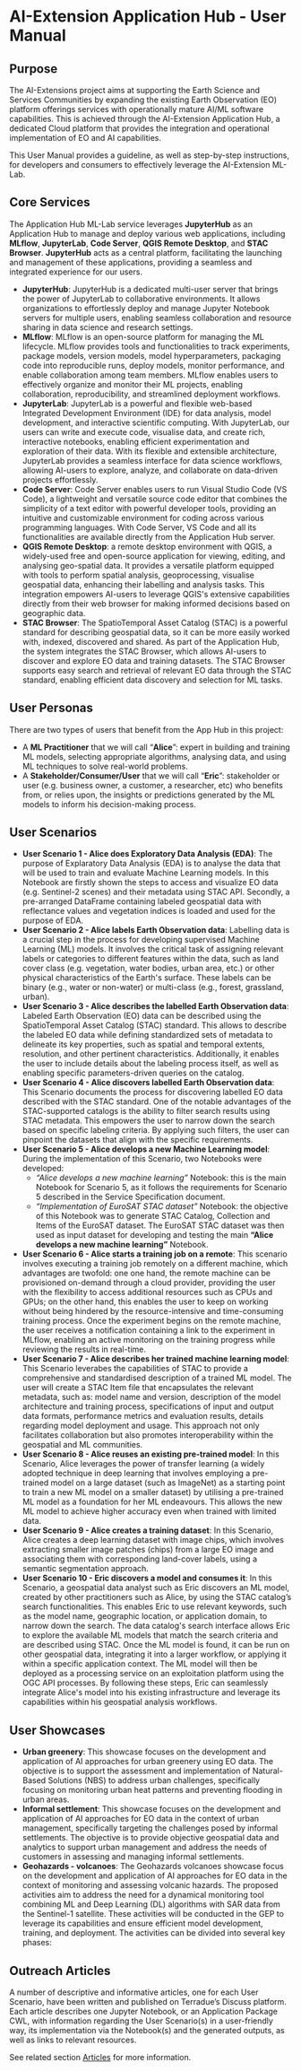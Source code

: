 # AI-Extension Application Hub - User Manual 

## Purpose
The AI-Extensions project aims at supporting the Earth Science and Services Communities by expanding the existing Earth Observation (EO) platform offerings services with operationally mature AI/ML software capabilities. This is achieved through the AI-Extension Application Hub, a dedicated Cloud platform that provides the integration and operational implementation of EO and AI capabilities.  

This User Manual provides a guideline, as well as step-by-step instructions, for developers and consumers to effectively leverage the AI-Extension ML-Lab. 

## Core Services
The Application Hub ML-Lab service leverages **JupyterHub** as an Application Hub to manage and deploy various web applications, including **MLflow**, **JupyterLab**, **Code Server**, **QGIS Remote Desktop**, and **STAC Browser**. **JupyterHub** acts as a central platform, facilitating the launching and management of these applications, providing a seamless and integrated experience for our users.

* **JupyterHub**: JupyterHub is a dedicated multi-user server that brings the power of JupyterLab to collaborative environments. It allows organizations to effortlessly deploy and manage Jupyter Notebook servers for multiple users, enabling seamless collaboration and resource sharing in data science and research settings. 
* **MLflow**: MLflow is an open-source platform for managing the ML lifecycle. MLflow provides tools and functionalities to track experiments, package models, version models, model hyperparameters, packaging code into reproducible runs, deploy models, monitor performance, and enable collaboration among team members. MLflow enables users to effectively organize and monitor their ML projects, enabling collaboration, reproducibility, and streamlined deployment workflows.
* **JupyterLab**: JupyterLab is a powerful and flexible web-based Integrated Development Environment (IDE) for data analysis, model development, and interactive scientific computing. With JupyterLab, our users can write and execute code, visualise data, and create rich, interactive notebooks, enabling efficient experimentation and exploration of their data. With its flexible and extensible architecture, JupyterLab provides a seamless interface for data science workflows, allowing AI-users to explore, analyze, and collaborate on data-driven projects effortlessly. 
* **Code Server**: Code Server enables users to run Visual Studio Code (VS Code), a lightweight and versatile source code editor that combines the simplicity of a text editor with powerful developer tools, providing an intuitive and customizable environment for coding across various programming languages. With Code Server, VS Code and all its functionalities are available directly from the Application Hub server. 
* **QGIS Remote Desktop**: a remote desktop environment with QGIS, a widely-used free and open-source application for viewing, editing, and analysing geo-spatial data. It provides a versatile platform equipped with tools to perform spatial analysis, geoprocessing, visualise geospatial data, enhancing their labelling and analysis tasks. This integration empowers AI-users to leverage QGIS's extensive capabilities directly from their web browser for making informed decisions based on geographic data.
* **STAC Browser**: The SpatioTemporal Asset Catalog (STAC) is a powerful standard for describing geospatial data, so it can be more easily worked with, indexed, discovered and shared. As part of the Application Hub, the system integrates the STAC Browser, which allows AI-users to discover and explore EO data and training datasets. The STAC Browser supports easy search and retrieval of relevant EO data through the STAC standard, enabling efficient data discovery and selection for ML tasks.

## User Personas
There are two types of users that benefit from the App Hub in this project:

* A **ML Practitioner** that we will call “**Alice**”: expert in building and training ML models, selecting appropriate algorithms, analysing data, and using ML techniques to solve real-world problems.
* A **Stakeholder/Consumer/User** that we will call “**Eric**”: stakeholder or user (e.g. business owner, a customer, a researcher, etc) who benefits from, or relies upon, the insights or predictions generated by the ML models to inform his decision-making process.

## User Scenarios
* **User Scenario 1 - Alice does Exploratory Data Analysis (EDA)**: The purpose of Explaratory Data Analysis (EDA) is to analyse the data that will be used to train and evaluate Machine Learning models. In this Notebook are firstly shown the steps to access and visualize EO data (e.g. Sentinel-2 scenes) and their metadata using STAC API. Secondly, a pre-arranged DataFrame containing labeled geospatial data with reflectance values and vegetation indices is loaded and used for the purpose of EDA.
* **User Scenario 2 - Alice labels Earth Observation data**: Labelling data is a crucial step in the process for developing supervised Machine Learning (ML) models. It involves the critical task of assigning relevant labels or categories to different features within the data, such as land cover class (e.g. vegetation, water bodies, urban area, etc.) or other physical characteristics of the Earth's surface. These labels can be binary (e.g., water or non-water) or multi-class (e.g., forest, grassland, urban).
* **User Scenario 3 - Alice describes the labelled Earth Observation data**: Labeled Earth Observation (EO) data can be described using the SpatioTemporal Asset Catalog (STAC) standard. This allows to describe the labeled EO data while defining standardized sets of metadata to delineate its key properties, such as spatial and temporal extents, resolution, and other pertinent characteristics. Additionally, it enables the user to include details about the labeling process itself, as well as enabling specific parameters-driven queries on the catalog.
* **User Scenario 4 - Alice discovers labelled Earth Observation data**: This Scenario documents the process for discovering labelled EO data described with the STAC standard. One of the notable advantages of the STAC-supported catalogs is the ability to filter search results using STAC metadata. This empowers the user to narrow down the search based on specific labeling criteria. By applying such filters, the user can pinpoint the datasets that align with the specific requirements.
* **User Scenario 5 - Alice develops a new Machine Learning model**: During the implementation of this Scenario, two Notebooks were developed:
    * *“Alice develops a new machine learning”* Notebook: this is the main Notebook for Scenario 5, as it follows the requirements for Scenario 5 described in the Service Specification document. 
    * *“Implementation of EuroSAT STAC dataset”* Notebook: the objective of this Notebook was to generate STAC Catalog, Collection and Items of the EuroSAT dataset. The EuroSAT STAC dataset was then used as input dataset for developing and testing the main **“Alice develops a new machine learning”** Notebook. 
* **User Scenario 6 - Alice starts a training job on a remote**: This scenario involves executing a training job remotely on a different machine, which advantages are twofold: one one hand, the remote machine can be provisioned on-demand through a cloud provider, providing the user with the flexibility to access additional resources such as CPUs and GPUs; on the other hand, this enables the user to keep on working without being hindered by the resource-intensive and time-consuming training process. Once the experiment begins on the remote machine, the user receives a notification containing a link to the experiment in MLflow, enabling an active monitoring on the training progress while reviewing the results in real-time. 
* **User Scenario 7 ​- Alice describes her trained machine learning model**: This Scenario leverabes the capabilities of STAC to provide a comprehensive and standardised description of a trained ML model. The user will create a STAC Item file that encapsulates the relevant metadata, such as: model name and version, description of the model architecture and training process, specifications of input and output data formats, performance metrics and evaluation results, details regarding model deployment and usage. This approach not only facilitates collaboration but also promotes interoperability within the geospatial and ML communities.
* **User Scenario 8 -​ Alice reuses an existing pre-trained model**: In this Scenario, Alice leverages the power of transfer learning (a widely adopted technique in deep learning that involves employing a pre-trained model on a large dataset (such as ImageNet) as a starting point to train a new ML model on a smaller dataset) by utilising a pre-trained ML model as a foundation for her ML endeavours. This allows the new ML model to achieve higher accuracy even when trained with limited data.
* **User Scenario 9 - Alice creates a training dataset**: In this Scenario, Alice creates a deep learning dataset with image chips, which involves extracting smaller image patches (chips) from a large EO image and associating them with corresponding land-cover labels, using a semantic segmentation approach. 
* **User Scenario 10 - Eric discovers a model and consumes it**: In this Scenario, a geospatial data analyst such as Eric discovers an ML model, created by other practitioners such as Alice, by using the STAC catalog’s search functionalities. This enables Eric to use relevant keywords, such as the model name, geographic location, or application domain, to narrow down the search. The data catalog's search interface allows Eric to explore the available ML models that match the search criteria and are described using STAC. Once the ML model is found, it can be run on other geospatial data, integrating it into a larger workflow, or applying it within a specific application context. The ML model will then be deployed as a processing service on an exploitation platform using the OGC API processes. By following these steps, Eric can seamlessly integrate Alice's model into his existing infrastructure and leverage its capabilities within his geospatial analysis workflows.

## User Showcases
* **Urban greenery**: This showcase focuses on the development and application of AI approaches for urban greenery using EO data. The objective is to support the assessment and implementation of Natural-Based Solutions (NBS) to address urban challenges, specifically focusing on monitoring urban heat patterns and preventing flooding in urban areas. 
* **Informal settlement**: This showcase focuses on the development and application of AI approaches for EO data in the context of urban management, specifically targeting the challenges posed by informal settlements. The objective is to provide objective geospatial data and analytics to support urban management and address the needs of customers in assessing and managing informal settlements.
* **Geohazards - volcanoes**: The Geohazards volcanoes showcase focus on the development and application of AI approaches for EO data in the context of monitoring and assessing volcanic hazards. The proposed activities aim to address the need for a dynamical monitoring tool combining ML and Deep Learning (DL) algorithms with SAR data from the Sentinel-1 satellite. These activities will be conducted in the GEP to leverage its capabilities and ensure efficient model development, training, and deployment. The activities can be divided into several key phases:

## Outreach Articles
A number of descriptive and informative articles, one for each User Scenario, have been written and published on Terradue’s Discuss platform. Each article describes one Jupyter Notebook, or an Application Package CWL, with information regarding the User Scenario(s) in a user-friendly way, its implementation via the Notebook(s) and the generated outputs, as well as links to relevant resources. 

See related section [Articles](https://ai-extensions.github.io/docs/5-articles/articles/) for more information. 